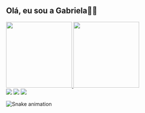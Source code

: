 ## Olá, eu sou a Gabriela💜🍣

<div>
  <a href="https://beacons.ai/gabsbarbosam">
  <img height="180em" src="https://github-readme-stats.vercel.app/api?username=gabsbarbosam&show_icons=true&theme=dracula&include_all_commits=true&count_private=true"/>
  <img height="180em" src="https://github-readme-stats.vercel.app/api/top-langs/?username=gabsbarbosam&layout=compact&langs_count=16&theme=dracula"/>
</div>
  
  <div>
  <a href="https://instagram.com/gabsbmartins" target="_blank"><img src="https://img.shields.io/badge/-Instagram-%23E4405F?style=for-the-badge&logo=instagram&logoColor=white" target="_blank"></a>
  <a href = "mailto:gabrielabarbosadac@gmail.com"><img src="https://img.shields.io/badge/Gmail-D14836?style=for-the-badge&logo=gmail&logoColor=white" target="_blank"></a>
  <a href="https://www.linkedin.com/in/gabriela-barbosa-martins-5a0481179/" target="_blank"><img src="https://img.shields.io/badge/-LinkedIn-%230077B5?style=for-the-badge&logo=linkedin&logoColor=white" target="_blank"></a>   
</div>
  
 ![Snake animation](https://github.com/gabsbarbosam/gabsbarbosam/blob/output/github-contribution-grid-snake.svg)
